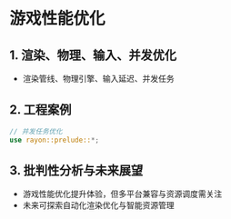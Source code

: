 # 游戏性能优化

## 1. 渲染、物理、输入、并发优化

- 渲染管线、物理引擎、输入延迟、并发任务

## 2. 工程案例

```rust
// 并发任务优化
use rayon::prelude::*;
```

## 3. 批判性分析与未来展望

- 游戏性能优化提升体验，但多平台兼容与资源调度需关注
- 未来可探索自动化渲染优化与智能资源管理
